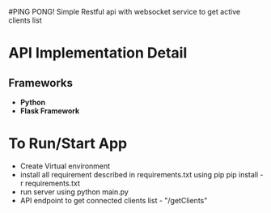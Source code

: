 #PING PONG!
Simple Restful api with websocket service to get active clients list 

# API Implementation Detail
## Frameworks
- **Python**
- **Flask Framework**

# To Run/Start App
- Create Virtual environment
- install all requirement described in requirements.txt using pip
  pip install -r requirements.txt
- run server using 
  python main.py
- API endpoint to get connected clients list - "/getClients"